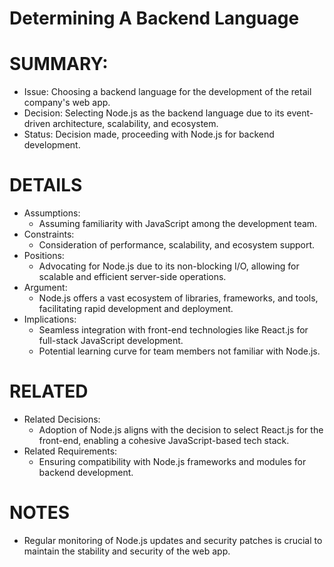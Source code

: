 # Determining A Backend Language

# SUMMARY:
   - Issue: Choosing a backend language for the development of the retail company's web app.
   - Decision: Selecting Node.js as the backend language due to its event-driven architecture, scalability, and ecosystem.
   - Status: Decision made, proceeding with Node.js for backend development.

# DETAILS
   - Assumptions:
  	   - Assuming familiarity with JavaScript among the development team.
   - Constraints:
  	   - Consideration of performance, scalability, and ecosystem support.
   - Positions:
  	   - Advocating for Node.js due to its non-blocking I/O, allowing for scalable and efficient server-side operations.
   - Argument:
  	   - Node.js offers a vast ecosystem of libraries, frameworks, and tools, facilitating rapid development and deployment.
   - Implications:
     	- Seamless integration with front-end technologies like React.js for full-stack JavaScript development.
     	- Potential learning curve for team members not familiar with Node.js.

# RELATED
   - Related Decisions:
     	- Adoption of Node.js aligns with the decision to select React.js for the front-end, enabling a cohesive JavaScript-based tech stack.
   - Related Requirements:
     	- Ensuring compatibility with Node.js frameworks and modules for backend development.

# NOTES
   - Regular monitoring of Node.js updates and security patches is crucial to maintain the stability and security of the web app.
